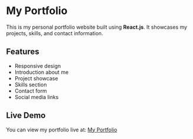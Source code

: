 # My Portfolio

This is my personal portfolio website built using **React.js**. It showcases my projects, skills, and contact information.

## Features

- Responsive design
- Introduction about me
- Project showcase
- Skills section
- Contact form
- Social media links


## Live Demo

You can view my portfolio live at: [My Portfolio](https://portfolio-rfzm.vercel.app/)
